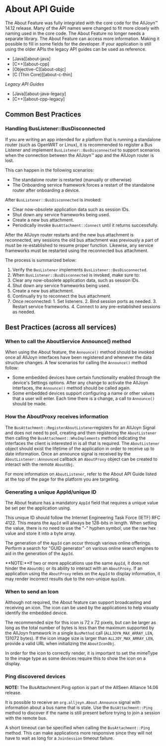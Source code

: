 # About API Guide
The About Feature was fully integrated with the core code for the AllJoyn&trade; 14.12
release. Many of the API names were changed to fit more closely with naming used
in the core code. The About Feature no longer needs a separate library.  The
About Feature can access more information. Making it possible to fill in some
fields for the developer. If your application is still using the older APIs the
legacy API guides can be used as reference.

* [Java][about-java]
* [C++][about-cpp]
* [Objective-C][about-objc]
* [C (Thin Core)][about-c-thin]

_Legacy API Guides_
* [Java][about-java-legacy]
* [C++][about-cpp-legacy]


## Common Best Practices

### Handling BusListener::BusDisconnected

If you are writing an app intended for a platform that is
running a standalone router (such as OpenWRT or Linux),
it is recommended to register a Bus Listener and implement
`BusListener::BusDisconnected` to support scenarios when the
connection between the AllJoyn&trade; app and the AllJoyn router is lost.

This can happen in the following scenarios:

* The standalone router is restarted (manually or otherwise)
* The Onboarding service framework forces a restart of the
  standalone router after onboarding a device.

After `BusListener::BusDisconnected` is invoked:
* Clear now-obsolete application data such as session IDs.
* Shut down any service frameworks being used.
* Create a new bus attachment.
* Periodically invoke `BusAttachment::Connect` until it returns successfully.

After the AllJoyn router restarts and the new bus attachment is
reconnected, any sessions the old bus attachment was previously
a part of must be re-established to resume proper function.
Likewise, any service frameworks must be restarted using the
reconnected bus attachment.

The process is summarized below:
1. Verify the `BusListener` implements `BusListener::BusDisconnected`.
2. When `BusListener::BusDisconnected` is invoked, make sure to:
  1. Clear any now-obsolete application data, such as session IDs.
  2. Shut down any service frameworks being used.
  3. Create a new bus attachment.
  4. Continually try to reconnect the bus attachment.
  5. Once reconnected:
    1. Set listeners.
    2. Bind session ports as needed.
    3. Restart service frameworks.
    4. Connect to any pre-established sessions as needed.


## Best Practices (across all services)

### When to call the AboutService Announce() method

When using the About feature, the `Announce()` method should
be invoked once all AllJoyn interfaces have been registered
and whenever the data structure changes. A few scenarios
for calling the `Announce()` method follow:

* Some embedded devices have certain functionality enabled
through the device's Settings options. After any change to
activate the AllJoyn interfaces, the `Announce()` method should
be called again.
* Some embedded devices support configuring a name or other
values that a user will enter. Each time there is a change,
a call to `Announce()` should be made.

### How the AboutProxy receives information

The `BusAttachment::RegisterAboutListener`registers for an AllJoyn Signal and
does not need to poll, creating and then registering the `AboutListener`
then calling the `BusAttachment::WhoImplements` method indicating the interfaces
the client is interested in is all that is required. The `AboutListener` object
should exist the lifetime of the application in order to receive up to date
information. Once an announce signal is received by the
`AboutListener::Announced`  callback an `AboutProxy` object can be created to
interact with the remote `AboutObj`.

For more information on `AboutListener`, refer to the About API Guide
listed at the top of the page for the platform you are targeting.

### Generating a unique AppId/unique ID

The About feature has a mandatory `AppId` field that requires a unique
value be set per the application using.

This unique ID should follow the Internet Engineering Task Force
(IETF) RFC 4122. This means the `AppId` will always be 128-bits in
length. When setting the value, there is no need to use the "-" hyphen
symbol; use the raw hex value and store it into a byte array.

The generation of the `AppId` can occur through various online
offerings. Perform a search for "GUID generator" on various
online search engines to aid in the generation of the `AppId`.

**NOTE:**If two or more applications use the same `AppId`, it does
not hinder the `AboutObj` or its ability to interact with an
`AboutProxy`. If an application using the `AboutProxy` relies on
the `AppId` to display information, it may render incorrect results
due to the non-unique `AppId`s.

### When to send an Icon

Although not required, the About feature can support broadcasting
and receiving an icon. The icon can be used by the applications to
help visually identify the embedded device.

The recommended size for this icon is 72 x 72 pixels, but can be
larger as long as the total number of bytes is less than the
maximum supported by the AllJoyn framework in a single `BusMethod`
call (`ALLJOYN_MAX_ARRAY_LEN`, 131072 bytes). If the icon image
size is larger than `ALLJOY_MAX_ARRAY_LEN`, provide a valid URL
when initializing the `AboutIconObj`.

In order for the icon to correctly render, it is important to
set the mimeType to the image type as some devices require this
to show the icon on a display.

### Ping discovered devices

**NOTE:** The BusAttachment.Ping option is part of the
AllSeen Alliance 14.06 release.

It is possible to receive an `org.alljoyn.About.Announce` signal with
information about a bus name that is stale. Use the `BusAttachment::Ping`
method to discover if the name is still present before trying
to join a session with the remote bus.

A short timeout can be specified when calling the `BusAttachment::Ping`
method. This can make applications more responsive since they
will not have to wait as long for a `JoinSession` timeout failure.



[about-android]: /develop/api-guide/about/android
[about-android-legacy]: /develop/api-guide/about/android-legacy
[about-linux]: /develop/api-guide/about/linux
[about-linux-legacy]: /develop/api-guide/about/linux-legacy
[about-ios]: /develop/api-guide/about/ios
[about-thin-linux]: /develop/api-guide/about/thin-linux
[api-guide]: /docs/develop/api-guide/index
